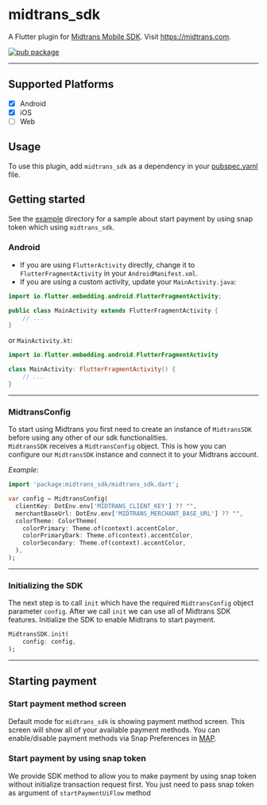 # midtrans_sdk

A Flutter plugin for [Midtrans Mobile SDK](https://mobile-docs.midtrans.com/). Visit https://midtrans.com.

[![pub package](https://img.shields.io/pub/v/midtrans_sdk.svg)](https://pub.dartlang.org/packages/midtrans_sdk)

---

## Supported Platforms

- [x] Android
- [x] iOS
- [ ] Web

## Usage

To use this plugin, add `midtrans_sdk` as a dependency in your [pubspec.yaml](https://flutter.dev/docs/development/packages-and-plugins/using-packages) file.

## Getting started

See the [example](example) directory for a sample about start payment by using snap token which using `midtrans_sdk`.

### Android

- If you are using `FlutterActivity` directly, change it to `FlutterFragmentActivity` in your `AndroidManifest.xml`.
- If you are using a custom activity, update your `MainActivity.java`:
```java
import io.flutter.embedding.android.FlutterFragmentActivity;

public class MainActivity extends FlutterFragmentActivity {
    // ...
}
```
or `MainActivity.kt`:
```kotlin
import io.flutter.embedding.android.FlutterFragmentActivity

class MainActivity: FlutterFragmentActivity() {
    // ...
}
```

---

### MidtransConfig

To start using Midtrans you first need to create an instance of `MidtransSDK` before using any other of our sdk functionalities.  
`MidtransSDK` receives a `MidtransConfig` object. This is how you can configure our `MidtransSDK` instance and connect it to your Midtrans account.

*Example:*
```dart
import 'package:midtrans_sdk/midtrans_sdk.dart';

var config = MidtransConfig(
  clientKey: DotEnv.env['MIDTRANS_CLIENT_KEY'] ?? "",
  merchantBaseUrl: DotEnv.env['MIDTRANS_MERCHANT_BASE_URL'] ?? "",
  colorTheme: ColorTheme(
    colorPrimary: Theme.of(context).accentColor,
    colorPrimaryDark: Theme.of(context).accentColor,
    colorSecondary: Theme.of(context).accentColor,
  ),
);
```

---

### Initializing the SDK

The next step is to call `init` which have the required `MidtransConfig` object parameter `config`.
After we call `init` we can use all of Midtrans SDK features.
Initialize the SDK to enable Midtrans to start payment.

```dart
MidtransSDK.init(
    config: config,
);
```

---

## Starting payment
  
### Start payment method screen
  
Default mode for `midtrans_sdk` is showing payment method screen. This screen will show all of your available payment methods.
You can enable/disable payment methods via Snap Preferences in [MAP](https://account.midtrans.com).

### Start payment by using snap token
  
We provide SDK method to allow you to make payment by using snap token without initialize transaction request first. You just need to pass snap token as argument of `startPaymentUiFlow` method

